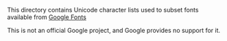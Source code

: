 This directory contains Unicode character lists used to subset fonts available from [Google Fonts](http://google.com/fonts)

This is not an official Google project, and Google provides no support for it.
